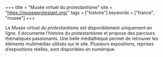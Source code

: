 +++
title = "Musée virtuel du protestantisme"
site = "https://museeprotestant.org/"
tags = ["histoire"]
keywords = ["france", "musee"]
+++

Le *Musée virtuel du protestantisme* est disponiblement uniquement en ligne. Il documente l’histoire du protestantisme et propose des parcours thématiques passionants. Une belle médiathèque permet de retrouver les éléments multimédias utilisés sur le site. Plusieurs expositions, reprises d’expositions réelles, sont disponibles en numérique.
